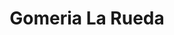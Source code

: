 ---
title: "Gomeria La Rueda"
url: /hipolito-yrigoyen/gomeria-la-rueda/
shop: reparación de automóviles
---